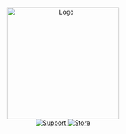  <p align = 'center'>
 

  <br>
   <img
      alt="Logo"
      src="https://i.postimg.cc/zGdm7Ghp/sportswear-logo-creator-with-a-texturized-abstract-icon-859b-el1-3.png"
      width="256" height="256"
    />
  <br>
  
  <a href="https://discord.gg/tqk3kAEr4f">
    <img
      alt="Support"
      src="https://img.shields.io/badge/discord-5865F2?logo=discord&logoColor=white&style=for-the-badge"
    />
  </a>
  <a href="https://iakkoise.tebex.io/">
    <img
      alt="Store"
      src="https://i.imgur.com/bjSJWiu.png"
    />
  </a>
</p>
